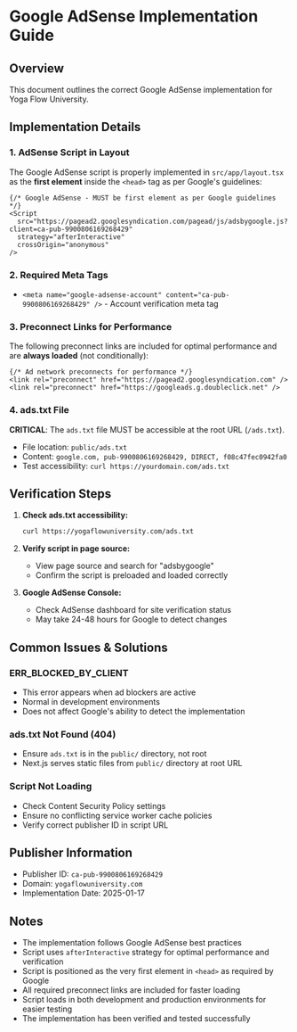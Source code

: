 # Google AdSense Implementation Guide

## Overview
This document outlines the correct Google AdSense implementation for Yoga Flow University.

## Implementation Details

### 1. AdSense Script in Layout
The Google AdSense script is properly implemented in `src/app/layout.tsx` as the **first element** inside the `<head>` tag as per Google's guidelines:

```tsx
{/* Google AdSense - MUST be first element as per Google guidelines */}
<Script
  src="https://pagead2.googlesyndication.com/pagead/js/adsbygoogle.js?client=ca-pub-9900806169268429"
  strategy="afterInteractive"
  crossOrigin="anonymous"
/>
```

### 2. Required Meta Tags
- `<meta name="google-adsense-account" content="ca-pub-9900806169268429" />` - Account verification meta tag

### 3. Preconnect Links for Performance
The following preconnect links are included for optimal performance and are **always loaded** (not conditionally):

```tsx
{/* Ad network preconnects for performance */}
<link rel="preconnect" href="https://pagead2.googlesyndication.com" />
<link rel="preconnect" href="https://googleads.g.doubleclick.net" />
```

### 4. ads.txt File
**CRITICAL**: The `ads.txt` file MUST be accessible at the root URL (`/ads.txt`).

- File location: `public/ads.txt`
- Content: `google.com, pub-9900806169268429, DIRECT, f08c47fec0942fa0`
- Test accessibility: `curl https://yourdomain.com/ads.txt`

## Verification Steps

1. **Check ads.txt accessibility:**
   ```bash
   curl https://yogaflowuniversity.com/ads.txt
   ```

2. **Verify script in page source:**
   - View page source and search for "adsbygoogle"
   - Confirm the script is preloaded and loaded correctly

3. **Google AdSense Console:**
   - Check AdSense dashboard for site verification status
   - May take 24-48 hours for Google to detect changes

## Common Issues & Solutions

### ERR_BLOCKED_BY_CLIENT
- This error appears when ad blockers are active
- Normal in development environments
- Does not affect Google's ability to detect the implementation

### ads.txt Not Found (404)
- Ensure `ads.txt` is in the `public/` directory, not root
- Next.js serves static files from `public/` directory at root URL

### Script Not Loading
- Check Content Security Policy settings
- Ensure no conflicting service worker cache policies
- Verify correct publisher ID in script URL

## Publisher Information
- Publisher ID: `ca-pub-9900806169268429`
- Domain: `yogaflowuniversity.com`
- Implementation Date: 2025-01-17

## Notes
- The implementation follows Google AdSense best practices
- Script uses `afterInteractive` strategy for optimal performance and verification
- Script is positioned as the very first element in `<head>` as required by Google
- All required preconnect links are included for faster loading
- Script loads in both development and production environments for easier testing
- The implementation has been verified and tested successfully